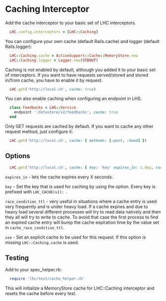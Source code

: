 # Caching Interceptor

Add the cache interceptor to your basic set of LHC interceptors.

```ruby
  LHC.config.interceptors = [LHC::Caching]
```

You can configure your own cache (default Rails.cache) and logger (default Rails.logger):

```ruby
  LHC::Caching.cache = ActiveSupport::Cache::MemoryStore.new
  LHC::Caching.logger = Logger.new(STDOUT)
```

Caching is not enabled by default, although you added it to your basic set of interceptors.
If you want to have requests served/stored and stored in/from cache, you have to enable it by request.

```ruby
  LHC.get('http://local.ch', cache: true)
```

You can also enable caching when configuring an endpoint in LHS.

```ruby
  class Feedbacks < LHS::Service
    endpoint ':datastore/v2/feedbacks', cache: true
  end
```

Only GET requests are cached by default. If you want to cache any other request method, just configure it:

```ruby
  LHC.get('http://local.ch', cache: { methods: [:post, :head] })
```

## Options

```ruby
  LHC.get('http://local.ch', cache: { key: 'key' expires_in: 1.day, race_condition_ttl: 15.seconds, use: ActiveSupport::Cache::MemoryStore.new })
```

`expires_in` - lets the cache expires every X seconds.

`key` - Set the key that is used for caching by using the option. Every key is prefixed with `LHC_CACHE(v1): `.

`race_condition_ttl` - very useful in situations where a cache entry is used very frequently and is under heavy load.
If a cache expires and due to heavy load several different processes will try to read data natively and then they all will try to write to cache.
To avoid that case the first process to find an expired cache entry will bump the cache expiration time by the value set in `cache_race_condition_ttl`.

`use` - Set an explicit cache to be used for this request. If this option is missing `LHC::Caching.cache` is used.

## Testing

Add to your spec_helper.rb:

```ruby
  require 'lhc/test/cache_helper.rb'
```

This will initialize a MemoryStore cache for LHC::Caching interceptor and resets the cache before every test.
